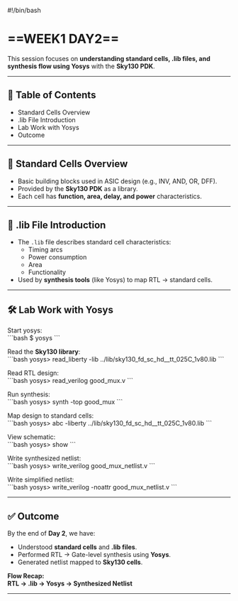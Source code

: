 #!/bin/bash

# ==WEEK1 DAY2==  

This session focuses on **understanding standard cells, .lib files, and synthesis flow using Yosys** with the **Sky130 PDK**.  

---

## 📂 Table of Contents  
- Standard Cells Overview  
- .lib File Introduction  
- Lab Work with Yosys  
- Outcome  

---

## 🔹 Standard Cells Overview  
- Basic building blocks used in ASIC design (e.g., INV, AND, OR, DFF).  
- Provided by the **Sky130 PDK** as a library.  
- Each cell has **function, area, delay, and power** characteristics.  

---

## 🔹 .lib File Introduction  
- The `.lib` file describes standard cell characteristics:  
  - Timing arcs  
  - Power consumption  
  - Area  
  - Functionality  
- Used by **synthesis tools** (like Yosys) to map RTL → standard cells.  

---

## 🛠️ Lab Work with Yosys  

Start yosys:  
\`\`\`bash
$ yosys
\`\`\`

Read the **Sky130 library**:  
\`\`\`bash
yosys> read_liberty -lib ../lib/sky130_fd_sc_hd__tt_025C_1v80.lib
\`\`\`

Read RTL design:  
\`\`\`bash
yosys> read_verilog good_mux.v
\`\`\`

Run synthesis:  
\`\`\`bash
yosys> synth -top good_mux
\`\`\`

Map design to standard cells:  
\`\`\`bash
yosys> abc -liberty ../lib/sky130_fd_sc_hd__tt_025C_1v80.lib
\`\`\`

View schematic:  
\`\`\`bash
yosys> show
\`\`\`

Write synthesized netlist:  
\`\`\`bash
yosys> write_verilog good_mux_netlist.v
\`\`\`

Write simplified netlist:  
\`\`\`bash
yosys> write_verilog -noattr good_mux_netlist.v
\`\`\`

---

## ✅ Outcome  

By the end of **Day 2**, we have:  
- Understood **standard cells** and **.lib files**.  
- Performed RTL → Gate-level synthesis using **Yosys**.  
- Generated netlist mapped to **Sky130 cells**.  

**Flow Recap:**  
**RTL → .lib → Yosys → Synthesized Netlist**

---





